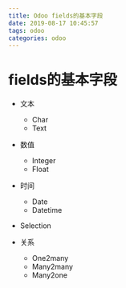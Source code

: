 ```yaml
---
title: Odoo fields的基本字段
date: 2019-08-17 10:45:57
tags: odoo
categories: odoo
---
```


# fields的基本字段

- 文本
   - Char
   - Text

- 数值
   - Integer
   - Float
- 时间
   - Date
   - Datetime
- Selection
- 关系
   - One2many
   - Many2many
   - Many2one
